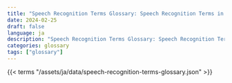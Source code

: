 ```yaml
---
title: "Speech Recognition Terms Glossary: Speech Recognition Terms in 2024"  
date: 2024-02-25
draft: false
language: ja
description: "Speech Recognition Terms Glossary: Speech Recognition Terms in 2024 | Speech Recognition Terms Glossary"
categories: glossary
tags: ["glossary"]
---
```


{{< terms "/assets/ja/data/speech-recognition-terms-glossary.json" >}}